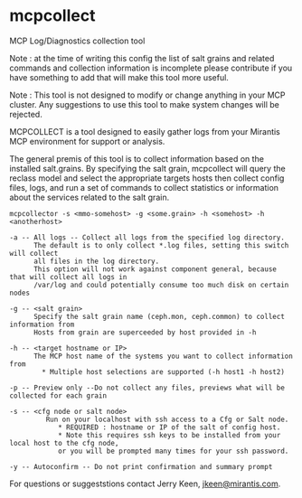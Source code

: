 # mcpcollect
MCP Log/Diagnostics collection tool

Note : at the time of writing this config the list of salt grains and related commands and collection information is incomplete
       please contribute if you have something to add that will make this tool more useful.

Note : This tool is not designed to modify or change anything in your MCP cluster.  Any suggestions to use this tool to
       make system changes will be rejected.

MCPCOLLECT is a tool designed to easily gather logs from your Mirantis MCP environment for support or analysis. 

The general premis of this tool is to collect information based on the installed salt.grains. By specifying the
salt grain, mcpcollect will query the reclass model and select the appropriate targets hosts then collect config 
files, logs, and run a set of commands to collect statistics or information about the services related to the salt grain.

    mcpcollector -s <mmo-somehost> -g <some.grain> -h <somehost> -h <anotherhost> 

    -a -- All logs -- Collect all logs from the specified log directory.
          The default is to only collect *.log files, setting this switch will collect
          all files in the log directory. 
          This option will not work against component general, because that will collect all logs in
          /var/log and could potentially consume too much disk on certain nodes

    -g -- <salt grain>
          Specify the salt grain name (ceph.mon, ceph.common) to collect information from
          Hosts from grain are superceeded by host provided in -h

    -h -- <target hostname or IP>
          The MCP host name of the systems you want to collect information from
			* Multiple host selections are supported (-h host1 -h host2)

    -p -- Preview only --Do not collect any files, previews what will be collected for each grain

    -s -- <cfg node or salt node>
    		 Run on your localhost with ssh access to a Cfg or Salt node. 
	 			* REQUIRED : hostname or IP of the salt of config host.
	 			* Note this requires ssh keys to be installed from your  local host to the cfg node, 
	 			or you will be prompted many times for your ssh password.

    -y -- Autoconfirm -- Do not print confirmation and summary prompt

For questions or suggeststions contact Jerry Keen, jkeen@mirantis.com.

